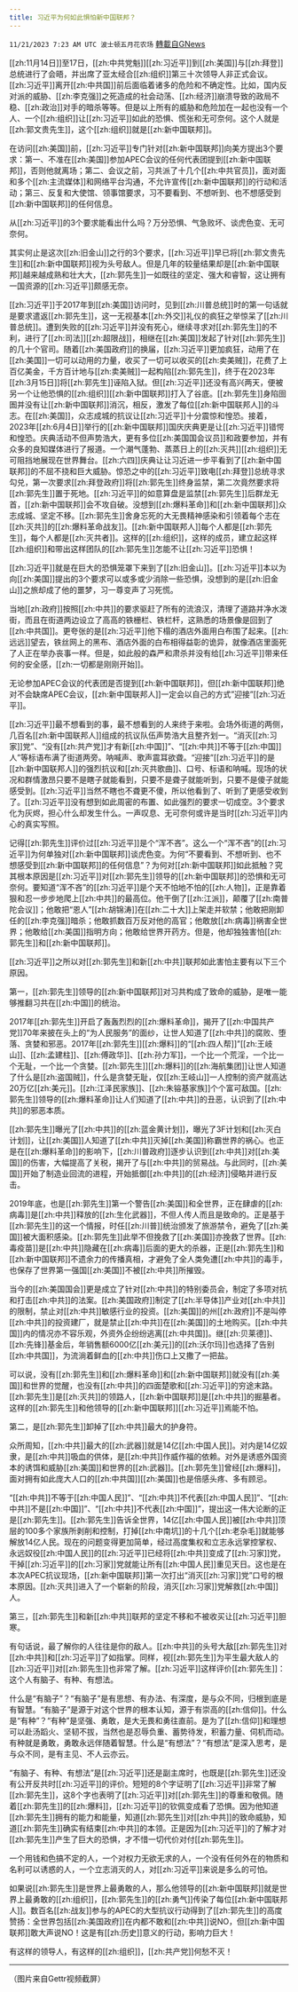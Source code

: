 ```yaml
---
title: 习近平为何如此惧怕新中国联邦？
---
```

`11/21/2023 7:23 AM UTC 波士顿五月花农场` [轉載自GNews](https://gnews.org/articles/1998962)

[[zh:11月14日]]至17日，[[zh:中共党魁]][[zh:习近平]]到[[zh:美国]]与[[zh:拜登]]总统进行了会晤，并出席了亚太经合[[zh:组织]]第三十次领导人非正式会议。[[zh:习近平]]离开[[zh:中共国]]前后面临着诸多的危险和不确定性。比如，国内反对派的威胁、[[zh:李克强]]之死造成的社会动荡、[[zh:经济]]崩溃导致的政局不稳、[[zh:政治]]对手的暗杀等等。但是以上所有的威胁和危险加在一起也没有一个人、一个[[zh:组织]]让[[zh:习近平]]如此的恐惧、慌张和无可奈何。这个人就是[[zh:郭文贵先生]]，这个[[zh:组织]]就是[[zh:新中国联邦]]。

在访问[[zh:美国]]前，[[zh:习近平]]专门针对[[zh:新中国联邦]]向美方提出3个要求：第一、不准在[[zh:美国]]参加APEC会议的任何代表团提到[[zh:新中国联邦]]，否则他就离场；第二、会议之前，习共派了十几个[[zh:中共官员]]，面对面和多个[[zh:主流媒体]]和网络平台沟通，不允许宣传[[zh:新中国联邦]]的行动和活动；第三、反复和大使馆、领事馆要求，习不要看到、不想听到、也不想感受到[[zh:新中国联邦]]的任何信息。

从[[zh:习近平]]的3个要求能看出什么吗？万分恐惧、气急败坏、谈虎色变、无可奈何。

其实何止是这次[[zh:旧金山]]之行的3个要求，[[zh:习近平]]早已将[[zh:郭文贵先生]]和[[zh:新中国联邦]]视为头号敌人。但是几年的较量结果却是[[zh:新中国联邦]]越来越成熟和壮大大，[[zh:郭先生]]一如既往的坚定、强大和睿智，这让拥有一国资源的[[zh:习近平]]颇感无奈。

[[zh:习近平]]于2017年到[[zh:美国]]访问时，见到[[zh:川普总统]]时的第一句话就是要求遣返[[zh:郭先生]]，这一无视基本[[zh:外交]]礼仪的疯狂之举惊呆了[[zh:川普总统]]。遭到失败的[[zh:习近平]]并没有死心，继续寻求对[[zh:郭先生]]的不利，进行了[[zh:司法]][[zh:超限战]]，相继在[[zh:美国]]发起了针对[[zh:郭先生]]的几十个官司。随着[[zh:美国政府]]的换届，[[zh:习近平]]更加疯狂，动用了在[[zh:美国]]一切可以动用的力量，收买了一切可以收买的[[zh:卖美贼]]，花费了上百亿美金，千方百计地与[[zh:卖美贼]]一起构陷[[zh:郭先生]]，终于在2023年[[zh:3月15日]]将[[zh:郭先生]]诬陷入狱。但[[zh:习近平]]还没有高兴两天，便被另一个让他恐惧的[[zh:组织]][[zh:新中国联邦]]打入了谷底。[[zh:郭先生]]身陷囹圄并没有让[[zh:新中国联邦]]消沉，相反，激发了每位[[zh:新中国联邦人]]的斗志。在[[zh:美国]]，众志成城的抗议让[[zh:习近平]]十分震惊和惶恐。接着，2023年[[zh:6月4日]]举行的[[zh:新中国联邦]]国庆庆典更是让[[zh:习近平]]错愕和惶恐。庆典活动不但声势浩大，更有多位[[zh:美国国会议员]]和政要参加，并有众多的良知媒体进行了报道。一个潮气蓬勃、蒸蒸日上的[[zh:灭共]][[zh:组织]]无可阻挡地展现在世界舞台。[[zh:六四]]庆典让让习近进一步平看到了[[zh:新中国联邦]]的不屈不挠和巨大威胁。惊恐之中的[[zh:习近平]]致电[[zh:拜登]]总统寻求勾兑，第一次要求[[zh:拜登政府]]将[[zh:郭先生]]终身监禁，第二次竟然要求将[[zh:郭先生]]置于死地。[[zh:习近平]]的如意算盘是监禁[[zh:郭先生]]后群龙无首，[[zh:新中国联邦]]会不攻自破。没想到[[zh:爆料革命]]和[[zh:新中国联邦]]众志成城、坚定不移。[[zh:郭先生]]舍身忘死的大无畏精神感染和引领着每个志在[[zh:灭共]]的[[zh:爆料革命战友]]。[[zh:新中国联邦人]]每个人都是[[zh:郭先生]]，每个人都是[[zh:灭共者]]。这样的[[zh:组织]]，这样的成员，建立起这样[[zh:组织]]和带出这样团队的[[zh:郭先生]]怎能不让[[zh:习近平]]恐惧！

[[zh:习近平]]就是在巨大的恐惧笼罩下来到了[[zh:旧金山]]。[[zh:习近平]]本以为向[[zh:美国]]提出的3个要求可以或多或少消除一些恐惧，没想到的是[[zh:旧金山]]之旅却成了他的噩梦，习一尊变声了习死慌。

当地[[zh:政府]]按照[[zh:中共]]的要求驱赶了所有的流浪汉，清理了道路并净水泼街，而且在街道两边设立了高高的铁栅栏、铁栏杆，这熟悉的场景像是回到了[[zh:中共国]]。更夸张的是[[zh:习近平]]他下榻的酒店外面用白布围了起来。[[zh:远远]]望去，铁丝网上的黑布、酒店外面的白布相得益彰的诡异，就像酒店里面死了人正在举办丧事一样。但是，如此般的森严和肃杀并没有给[[zh:习近平]]带来任何的安全感，[[zh:一切都是刚刚开始]]。

无论参加APEC会议的代表团是否提到[[zh:新中国联邦]]，但[[zh:新中国联邦]]绝对不会缺席APEC会议，[[zh:新中国联邦人]]一定会以自己的方式”迎接”[[zh:习近平]]。

[[zh:习近平]]最不想看到的事，最不想看到的人来终于来啦。会场外街道的两侧，几百名[[zh:新中国联邦人]]组成的抗议队伍声势浩大且整齐划一。“消灭[[zh:习家]]党”、“没有[[zh:共产党]]才有新[[zh:中国]]”、“[[zh:中共]]不等于[[zh:中国]]人”等标语布满了街道两旁。呐喊声、歌声震耳欲聋。“迎接”[[zh:习近平]]的是[[zh:新中国联邦人]]的强烈抗议和[[zh:灭共歌曲]]、口号、标语和呐喊。现场的状况和群情激昂只要不是瞎子就能看到，只要不是聋子就能听到，只要不是傻子就能感受到。[[zh:习近平]]当然不瞎也不聋更不傻，所以他看到了、听到了更感受收到了。[[zh:习近平]]没有想到如此周密的布置、如此强烈的要求一切成空。3个要求化为灰烬，担心什么却发生什么。一声叹息、无可奈何或许是当时[[zh:习近平]]内心的真实写照。

记得[[zh:郭先生]]评价过[[zh:习近平]]是个“浑不吝”。这么一个“浑不吝”的[[zh:习近平]]为何单独对[[zh:新中国联邦]]谈虎色变。为何“不要看到、不想听到、也不想感受到[[zh:新中国联邦]]的任何信息”？为何对[[zh:新中国联邦]]如此抵触？究其根本原因是[[zh:习近平]]对[[zh:郭先生]]领导的[[zh:新中国联邦]]的恐惧和无可奈何。要知道“浑不吝”的[[zh:习近平]]是个天不怕地不怕的[[zh:人物]]，正是靠着狠和忍一步步地爬上[[zh:中共]]的最高位。他干倒了[[zh:江派]]，颠覆了[[zh:南普陀会议]]；他敢把“恩人”[[zh:胡锦涛]]在[[zh:二十大]]上架走并软禁；他敢把刚卸任的[[zh:李克强]]暗杀；他敢抓数百万反对他的高官；他敢放[[zh:病毒]]祸害全世界；他敢给[[zh:美国]]指明方向；他敢给世界开药方。但是，他却独独害怕[[zh:郭先生]]和[[zh:新中国联邦]]。

[[zh:习近平]]之所以对[[zh:郭先生]]和新[[zh:中共]]联邦如此害怕主要有以下三个原因。

第一，[[zh:郭先生]]领导的[[zh:新中国联邦]]对习共构成了致命的威胁，是唯一能够推翻习共在[[zh:中国]]的统治。

2017年[[zh:郭先生]]开启了轰轰烈烈的[[zh:爆料革命]]，揭开了[[zh:中国共产党]]70年来披在头上的“为人民服务”的面纱，让世人知道了[[zh:中共]]的腐败、堕落、贪婪和邪恶。2017年[[zh:郭先生]][[zh:爆料]]的“[[zh:四人帮]]”[[zh:王岐山]]、[[zh:孟建柱]]、[[zh:傅政华]]、[[zh:孙力军]]，一个比一个荒淫，一个比一个无耻，一个比一个贪婪。[[zh:郭先生]][[zh:爆料]]的[[zh:海航集团]]让世人知道了什么是[[zh:盗国贼]]，什么是贪婪无耻，仅[[zh:王岐山]]一人控制的资产就高达20万亿[[zh:美元]]。[[zh:江泽民家族]]、[[zh:朱镕基家族]]个个富可敌国。[[zh:郭先生]]领导的[[zh:爆料革命]]让人们知道了[[zh:中共]]的丑恶，认识到了[[zh:中共]]的邪恶本质。

[[zh:郭先生]]曝光了[[zh:中共]]的[[zh:蓝金黄计划]]，曝光了3F计划和[[zh:灭白计划]]，让[[zh:美国]]人知道了[[zh:中共]]灭掉[[zh:美国]]称霸世界的祸心。也正是在[[zh:爆料革命]]的影响下，[[zh:川普政府]]逐步认识到[[zh:中共]]对[[zh:美国]]的伤害，大幅提高了关税，揭开了与[[zh:中共]]的贸易战。与此同时，[[zh:美国]]开始了制造业回流的进程，开始抵御[[zh:中共]]的[[zh:经济]]侵略并进行反击。

2019年底，也是[[zh:郭先生]]第一个警告[[zh:美国]]和全世界，正在肆虐的[[zh:病毒]]是[[zh:中共]]释放的[[zh:生化武器]]，不但人传人而且是致命的。正是基于[[zh:郭先生]]的这一个情报，时任[[zh:川普]]统治颁发了旅游禁令，避免了[[zh:美国]]被大面积感染。[[zh:郭先生]]此举不但挽救了[[zh:美国]]亦挽救了世界。[[zh:毒疫苗]]是[[zh:中共]]隐藏在[[zh:病毒]]后面的更大的杀器，正是[[zh:郭先生]]和[[zh:新中国联邦]]不遗余力的传播真相，才避免了全人类免遭[[zh:中共]]的毒手，也保存了世界第一强国[[zh:美国]]不被[[zh:中共]]所摧毁。

当今的[[zh:美国国会]]更是成立了针对[[zh:中共]]的特别委员会，制定了多项对抗和打击[[zh:中共]]的法案。[[zh:美国政府]]制定了[[zh:半导体]]产业对[[zh:中共]]的限制，禁止对[[zh:中共]]敏感行业的投资。[[zh:美国]]的州[[zh:政府]]不是叫停[[zh:中共]]的投资建厂，就是禁止[[zh:中共]]在[[zh:美国]]的土地购买。[[zh:中共国]]内的情况亦不容乐观，外资外企纷纷逃离[[zh:中共国]]。继[[zh:贝莱德]]、[[zh:先锋]]基金后，年销售额6000亿[[zh:美元]]的[[zh:沃尔玛]]也选择了告别[[zh:中共国]]，为流淌着鲜血的[[zh:中共]]伤口上又撒了一把盐。

可以说，没有[[zh:郭先生]]和[[zh:爆料革命]]和[[zh:新中国联邦]]就没有[[zh:美国]]和世界的觉醒，也没有[[zh:中共]]的四面楚歌和[[zh:习近平]]的穷途末路。[[zh:郭先生]]是[[zh:灭共]]的领路人，[[zh:新中国联邦]]是[[zh:中共]]的掘墓者。这样的[[zh:郭先生]]和他领导的[[zh:新中国联邦]][[zh:习近平]]焉能不怕。

第二，是[[zh:郭先生]]卸掉了[[zh:中共]]最大的护身符。

众所周知，[[zh:中共]]最大的[[zh:武器]]就是14亿[[zh:中国人民]]。对内是14亿奴隶，是[[zh:中共]]吸血的供体，是[[zh:中共]]作威作福的依赖。对外是诱惑外国资本的诱饵和威胁[[zh:美国]]和世界的[[zh:武器]]。[[zh:郭先生]]曾经[[zh:爆料]]，面对拥有如此庞大人口的[[zh:中共国]][[zh:美国]]也是倍感头疼、多有顾忌。

“[[zh:中共]]不等于[[zh:中国人民]]”、“[[zh:中共]]不代表[[zh:中国人民]]”、“[[zh:中共]]不是[[zh:中国]]”、“[[zh:中共]]不代表[[zh:中国]]”，提出这一伟大论断的正是[[zh:郭先生]]。[[zh:郭先生]]告诉全世界，14亿[[zh:中国人民]]被[[zh:中共]]顶层的100多个家族所剥削和控制，打掉[[zh:中南坑]]的十几个[[zh:老杂毛]]就能够解放14亿人民。现在的问题变得更加简单，经过高度集权和立志永远掌控掌权、永远奴役[[zh:中国人民]]的[[zh:习近平]]已经将[[zh:中共]]变成了[[zh:习家]]党，干掉[[zh:习近平]]的[[zh:习家]]党就能让所有[[zh:中国人民]]重见天日。这也是在本次APEC抗议现场，[[zh:新中国联邦]]第一次打出“消灭[[zh:习家]]党”口号的根本原因。[[zh:灭共]]进入了一个崭新的阶段，消灭[[zh:习家]]党解救[[zh:中国]]人。

第三，[[zh:郭先生]]和新[[zh:中共]]联邦的坚定不移和不被收买让[[zh:习近平]]胆寒。

有句话说，最了解你的人往往是你的敌人。[[zh:中共]]的头号大敌[[zh:郭先生]]对[[zh:中共]]和[[zh:习近平]]了如指掌。同样，视[[zh:郭先生]]为平生最大敌人的[[zh:习近平]]对[[zh:郭先生]]也非常了解。[[zh:习近平]]这样评价[[zh:郭先生]]：这个人有脑子、有种、有想法。

什么是“有脑子”？“有脑子”是有思想、有办法、有深度，是与众不同，归根到底是有智慧。“有脑子”是源于对这个世界的根本认知，源于有崇高的[[zh:信仰]]。什么是“有种”？“有种”是坚强、勇敢，是大无畏和勇往直前。是为了[[zh:信仰]]和理想可以赴汤蹈火、坚韧不拔，当然也是忍辱负重、蓄势待发，积蓄力量、伺机而动。有种就是勇敢，勇敢永远伴随着智慧。什么是“有想法”？“有想法”是深入思考，是与众不同，是有主见、不人云亦云。

“有脑子、有种、有想法”是[[zh:习近平]]还是副主席时，也既是[[zh:郭先生]]还没有公开反共时[[zh:习近平]]的评价。短短的8个字证明了[[zh:习近平]]非常了解[[zh:郭先生]]，这8个字也表明了[[zh:习近平]]对[[zh:郭先生]]的尊重和敬佩。随着[[zh:郭先生]]的[[zh:爆料]]，[[zh:习近平]]的钦佩变成看了恐惧。因为他知道[[zh:郭先生]]拥有的能力和能量，知道[[zh:郭先生]]对[[zh:中共]]的致命威胁，知道[[zh:郭先生]]确实有结束[[zh:中共]]的本领。正是因为[[zh:习近平]]的了解才对[[zh:郭先生]]产生了巨大的恐惧，才不惜一切代价对付[[zh:郭先生]]。

一个用钱和色搞不定的人，一个对权力无欲无求的人，一个没有任何外在的物质和名利可以诱惑的人，一个立志消灭的人，对[[zh:习近平]]来说是多么的可怕。

如果说[[zh:郭先生]]是世界上最勇敢的人，那么他领导的[[zh:新中国联邦]]就是世界上最勇敢的[[zh:组织]]，[[zh:郭先生]]的[[zh:勇气]]传染了每位[[zh:新中国联邦人]]。数百名[[zh:战友]]参与的APEC的大型抗议行动得到了[[zh:郭先生]]的高度赞扬：全世界包括[[zh:美国政府]]在内都不敢和[[zh:中共]]说NO，但[[zh:新中国联邦]]敢大声说NO！这是有[[zh:历史]]意义的行动，影响力巨大！

有这样的领导人，有这样的[[zh:组织]]，[[zh:共产党]]何愁不灭！

---
（图片来自Gettr视频截屏）
